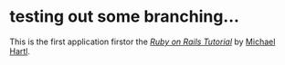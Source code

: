 # testing out some branching...

This is the first application firstor the
[*Ruby on Rails Tutorial*](http://railstutorial.org/)
by [Michael Hartl](http://michaelhartl.com/).